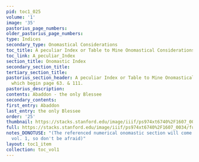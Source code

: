 ```yaml
---
pid: toc1_025
volume: '1'
image: '35'
pastorius_page_numbers: 
older_pastorius_page_numbers: 
type: Indices
secondary_type: Onomastical Considerations
toc_title: A peculiar Index or Table to Mine Onomastical Considerations.
toc_link: A_peculiar_Index
section_title: Onomastic Index
secondary_section_title: 
tertiary_section_title: 
pastorius_section_header: A peculiar Index or Table to Mine Onomastical Considerations,
  which begin page 63. & 111.
pastorius_description: 
contents: Abaddon - the only Blessee
secondary_contents: 
first_entry: Abaddon
last_entry: the only Blessee
order: '25'
thumbnail: https://stacks.stanford.edu/image/iiif/ps974xt6740%2F1607_0034/full/100,/0/default.jpg
full: https://stacks.stanford.edu/image/iiif/ps974xt6740%2F1607_0034/full/full/0/default.jpg
notes_DONOTUSE: "(The referenced numerical onomastic section will come up later in
  vol. 1, so don't be afraid)"
layout: toc1_item
collection: toc_vol1
---
```

